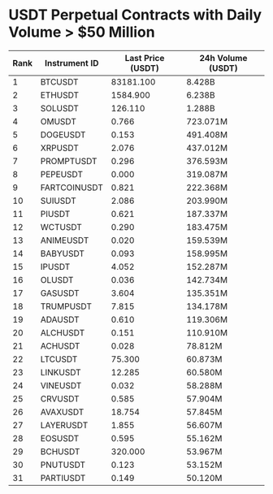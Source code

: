 # USDT Perpetual Contracts with Daily Volume > $50 Million

| Rank | Instrument ID | Last Price (USDT) | 24h Volume (USDT) |
|------|---------------|-------------------|-------------------|
| 1 | BTCUSDT | 83181.100 | 8.428B |
| 2 | ETHUSDT | 1584.900 | 6.238B |
| 3 | SOLUSDT | 126.110 | 1.288B |
| 4 | OMUSDT | 0.766 | 723.071M |
| 5 | DOGEUSDT | 0.153 | 491.408M |
| 6 | XRPUSDT | 2.076 | 437.012M |
| 7 | PROMPTUSDT | 0.296 | 376.593M |
| 8 | PEPEUSDT | 0.000 | 319.087M |
| 9 | FARTCOINUSDT | 0.821 | 222.368M |
| 10 | SUIUSDT | 2.086 | 203.990M |
| 11 | PIUSDT | 0.621 | 187.337M |
| 12 | WCTUSDT | 0.290 | 183.475M |
| 13 | ANIMEUSDT | 0.020 | 159.539M |
| 14 | BABYUSDT | 0.093 | 158.995M |
| 15 | IPUSDT | 4.052 | 152.287M |
| 16 | OLUSDT | 0.036 | 142.734M |
| 17 | GASUSDT | 3.604 | 135.351M |
| 18 | TRUMPUSDT | 7.815 | 134.178M |
| 19 | ADAUSDT | 0.610 | 119.306M |
| 20 | ALCHUSDT | 0.151 | 110.910M |
| 21 | ACHUSDT | 0.028 | 78.812M |
| 22 | LTCUSDT | 75.300 | 60.873M |
| 23 | LINKUSDT | 12.285 | 60.580M |
| 24 | VINEUSDT | 0.032 | 58.288M |
| 25 | CRVUSDT | 0.585 | 57.904M |
| 26 | AVAXUSDT | 18.754 | 57.845M |
| 27 | LAYERUSDT | 1.855 | 56.607M |
| 28 | EOSUSDT | 0.595 | 55.162M |
| 29 | BCHUSDT | 320.000 | 53.967M |
| 30 | PNUTUSDT | 0.123 | 53.152M |
| 31 | PARTIUSDT | 0.149 | 50.120M |
